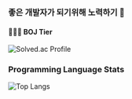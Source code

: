 ### 좋은 개발자가 되기위해 노력하기 🏃
#### 🧑🏻‍💻 BOJ Tier
![Solved.ac Profile](http://mazassumnida.wtf/api/generate_badge?boj=mok0618)

### Programming Language Stats
![Top Langs](https://github-readme-stats.vercel.app/api/top-langs/?username=kimsongmok&theme=merko)
